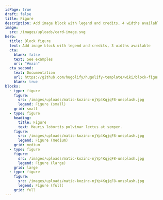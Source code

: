 ```yaml
---
isPage: true
draft: false
title: Figure
description: Add image block with legend and credits, 4 widths available
image:
  src: /images/uploads/card-image.svg
hero:
  title: Block figure
  text: Add image block with legend and credits, 3 widths available
  cta:
    blank: false
    text: See examples
    url: "#main"
  cta_second:
    text: Documentation
    url: https://github.com/hugolify/hugolify-template/wiki/block-figure
    blank: true
blocks:
  - type: figure
    figure:
      src: /images/uploads/matic-kozinc-njYp4KqjqF8-unsplash.jpg
      legend: Figure (small)
    grid: small
  - type: figure
    heading:
      title: Figure
      text: Mauris lobortis pulvinar lectus at semper.
    figure:
      src: /images/uploads/matic-kozinc-njYp4KqjqF8-unsplash.jpg
      legend: Figure (medium)
    grid: medium
  - type: figure
    figure:
      src: /images/uploads/matic-kozinc-njYp4KqjqF8-unsplash.jpg
      legend: Figure (large)
    grid: large
  - type: figure
    figure:
      src: /images/uploads/matic-kozinc-njYp4KqjqF8-unsplash.jpg
      legend: Figure (full)
    grid: full
---
```

